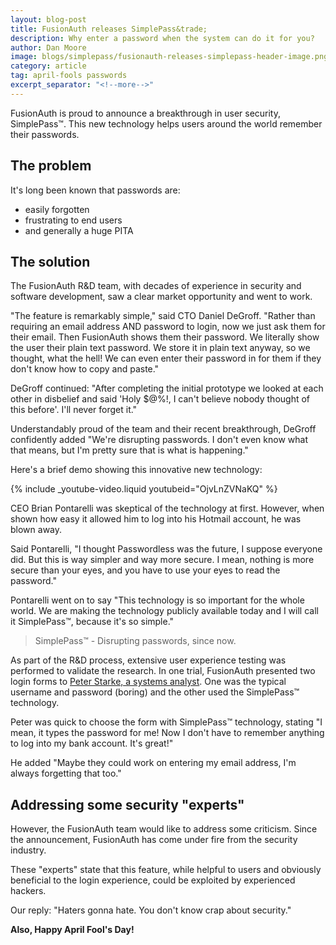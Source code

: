 ```yaml
---
layout: blog-post
title: FusionAuth releases SimplePass&trade;
description: Why enter a password when the system can do it for you?
author: Dan Moore
image: blogs/simplepass/fusionauth-releases-simplepass-header-image.png
category: article
tag: april-fools passwords
excerpt_separator: "<!--more-->"
---
```


FusionAuth is proud to announce a breakthrough in user security, SimplePass&trade;. This new technology helps users around the world remember their passwords. 

<!--more-->

## The problem 

It's long been known that passwords are:

* easily forgotten
* frustrating to end users
* and generally a huge PITA

## The solution

The FusionAuth R&D team, with decades of experience in security and software development, saw a clear market opportunity and went to work.

"The feature is remarkably simple," said CTO Daniel DeGroff. "Rather than requiring an email address AND password to login, now we just ask them for their email. Then FusionAuth shows them their password. We literally show the user their plain text password. We store it in plain text anyway, so we thought, what the hell! We can even enter their password in for them if they don't know how to copy and paste."

DeGroff continued: "After completing the initial prototype we looked at each other in disbelief and said 'Holy $@%!, I can't believe nobody thought of this before'. I'll never forget it."

Understandably proud of the team and their recent breakthrough, DeGroff confidently added "We're disrupting passwords. I don't even know what that means, but I'm pretty sure that is what is happening."

Here's a brief demo showing this innovative new technology:

{% include _youtube-video.liquid youtubeid="OjvLnZVNaKQ" %}

CEO Brian Pontarelli was skeptical of the technology at first. However, when shown how easy it allowed him to log into his Hotmail account, he was blown away. 


Said Pontarelli, "I thought Passwordless was the future, I suppose everyone did. But this is way simpler and way more secure. I mean, nothing is more secure than your eyes, and you have to use your eyes to read the password." 

Pontarelli went on to say "This technology is so important for the whole world. We are making the technology publicly available today and I will call it SimplePass&trade;, because it's so simple."

> SimplePass&trade; - Disrupting passwords, since now.

As part of the R&D process, extensive user experience testing was performed to validate the research. In one trial, FusionAuth presented two login forms to [Peter Starke, a systems analyst](https://www.theonion.com/most-popular-passwords-of-year-include-123456-password-1821529484). One was the typical username and password (boring) and the other used the SimplePass&trade; technology.

Peter was quick to choose the form with SimplePass&trade; technology, stating "I mean, it types the password for me! Now I don't have to remember anything to log into my bank account. It's great!"

He added "Maybe they could work on entering my email address, I'm always forgetting that too."

## Addressing some security "experts"

However, the FusionAuth team would like to address some criticism. Since the announcement, FusionAuth has come under fire from the security industry. 

These "experts" state that this feature, while helpful to users and obviously beneficial to the login  experience, could be exploited by experienced hackers.

Our reply: "Haters gonna hate. You don't know crap about security."

**Also, Happy April Fool's Day!**
